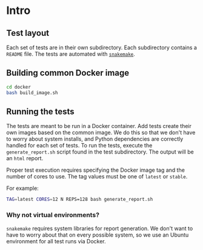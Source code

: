 # Intro

## Test layout

Each set of tests are in their own subdirectory.
Each subdirectory contains a `README` file.
The tests are automated with [`snakemake`](https://snakemake.readthedocs.io/en/stable/).

## Building common Docker image

```sh
cd docker
bash build_image.sh
```

## Running the tests

The tests are meant to be run in a Docker container.
Add tests create their own images based on the common image.
We do this so that we don't have to worry about system installs, and Python dependencies are correctly handled for each set of tests.
To run the tests, execute the `generate_report.sh` script found in the test subdirectory.
The output will be an `html` report.

Proper test execution requires specifying the Docker image tag and the number of cores to use.
The tag values must be one of `latest` or `stable`.

For example:

```sh
TAG=latest CORES=12 N REPS=128 bash generate_report.sh
```

### Why not virtual environments?

`snakemake` requires system libraries for report generation.
We don't want to have to worry about that on every possible system, so we use an Ubuntu environment for all test runs via Docker.

